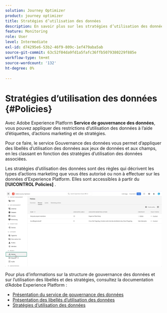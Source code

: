 ```yaml
---
solution: Journey Optimizer
product: journey optimizer
title: Stratégies d’utilisation des données
description: En savoir plus sur les stratégies d’utilisation des données et le service de gouvernance des données.
feature: Monitoring
role: User
level: Intermediate
exl-id: d74295e6-53b2-46f9-809c-1ef479aba5ab
source-git-commit: 63c52f04da9fd1a5fafc36ffb5079380229f885e
workflow-type: tm+mt
source-wordcount: '132'
ht-degree: 0%

---
```


# Stratégies d’utilisation des données {#Policies}


Avec Adobe Experience Platform **Service de gouvernance des données**, vous pouvez appliquer des restrictions d’utilisation des données à l’aide d’étiquettes, d’actions marketing et de stratégies.

Pour ce faire, le service Gouvernance des données vous permet d’appliquer des libellés d’utilisation des données aux jeux de données et aux champs, en les classant en fonction des stratégies d’utilisation des données associées.

Les stratégies d’utilisation des données sont des règles qui décrivent les types d’actions marketing que vous êtes autorisé ou non à effectuer sur les données d’Experience Platform. Elles sont accessibles à partir du **[!UICONTROL Policies]** .

![](assets/policies.png)

Pour plus d’informations sur la structure de gouvernance des données et sur l’utilisation des libellés et des stratégies, consultez la documentation d’Adobe Experience Platform :

* [Présentation du service de gouvernance des données](https://experienceleague.adobe.com/docs/experience-platform/data-governance/home.html)
* [Présentation des libellés d’utilisation des données](https://experienceleague.adobe.com/docs/experience-platform/data-governance/labels/overview.html?lang=en)
* [Stratégies d’utilisation des données](https://experienceleague.adobe.com/docs/experience-platform/data-governance/policies/overview.html)
